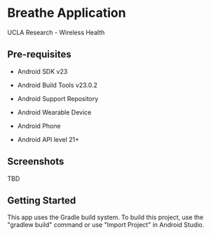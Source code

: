 
Breathe Application
===================================
UCLA Research - Wireless Health

<!-- Introduction


This is  -->

Pre-requisites
--------------

- Android SDK v23
- Android Build Tools v23.0.2
- Android Support Repository

- Android Wearable Device
- Android Phone
- Android API level 21+

Screenshots
-------------

TBD 

Getting Started
---------------

This app uses the Gradle build system. To build this project, use the
"gradlew build" command or use "Import Project" in Android Studio.


<!-- 
Support
-------

 -->
